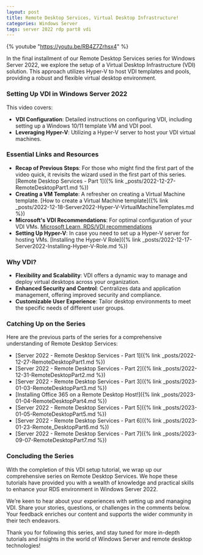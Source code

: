 ```yaml
---
layout: post
title: Remote Desktop Services, Virtual Desktop Infrastructure!
categories: Windows Server
tags: server 2022 rdp part8 vdi
---
```


{% youtube "https://youtu.be/RB4Z7Zrhsx4" %}

In the final installment of our Remote Desktop Services series for Windows Server 2022, we explore the setup of a Virtual Desktop Infrastructure (VDI) solution. This approach utilizes Hyper-V to host VDI templates and pools, providing a robust and flexible virtual desktop environment.

### Setting Up VDI in Windows Server 2022

This video covers:

- **VDI Configuration**: Detailed instructions on configuring VDI, including setting up a Windows 10/11 template VM and VDI pool.
- **Leveraging Hyper-V**: Utilizing a Hyper-V server to host your VDI virtual machines.

### Essential Links and Resources

- **Recap of Previous Steps**: For those who might find the first part of the video quick, it revisits the wizard used in the first part of this series. [Remote Desktop Services - Part 1]({% link _posts/2022-12-27-RemoteDesktopPart1.md %})
- **Creating a VM Template**: A refresher on creating a Virtual Machine template. [How to create a Virtual Machine template]({% link _posts/2022-12-18-Server2022-Hyper-V-VirtualMachineTemplates.md %})
- **Microsoft's VDI Recommendations**: For optimal configuration of your VDI VMs. [Microsoft Learn, RDS/VDI recommendations](https://learn.microsoft.com/en-us/windows-server/remote/remote-desktop-services/rds-vdi-recommendations)
- **Setting Up Hyper-V**: In case you need to set up a Hyper-V server for hosting VMs. [Installing the Hyper-V Role]({% link _posts/2022-12-17-Server2022-Installing-Hyper-V-Role.md %})

### Why VDI?

- **Flexibility and Scalability**: VDI offers a dynamic way to manage and deploy virtual desktops across your organization.
- **Enhanced Security and Control**: Centralizes data and application management, offering improved security and compliance.
- **Customizable User Experience**: Tailor desktop environments to meet the specific needs of different user groups.

### Catching Up on the Series

Here are the previous parts of the series for a comprehensive understanding of Remote Desktop Services:

- [Server 2022 - Remote Desktop Services - Part 1]({% link _posts/2022-12-27-RemoteDesktopPart1.md %})
- [Server 2022 - Remote Desktop Services - Part 2]({% link _posts/2022-12-31-RemoteDesktopPart2.md %})
- [Server 2022 - Remote Desktop Services - Part 3]({% link _posts/2023-01-03-RemoteDesktopPart3.md %})
- [Installing Office 365 on a Remote Desktop Host!]({% link _posts/2023-01-04-RemoteDesktopPart4.md %})
- [Server 2022 - Remote Desktop Services - Part 5]({% link _posts/2023-01-05-RemoteDesktopPart5.md %})
- [Server 2022 - Remote Desktop Services - Part 6]({% link _posts/2023-01-23-Remote_DesktopPart6.md %})
- [Server 2022 - Remote Desktop Services - Part 7]({% link _posts/2023-09-07-RemoteDesktopPart7.md %})

### Concluding the Series

With the completion of this VDI setup tutorial, we wrap up our comprehensive series on Remote Desktop Services. We hope these tutorials have provided you with a wealth of knowledge and practical skills to enhance your RDS environment in Windows Server 2022.

We’re keen to hear about your experiences with setting up and managing VDI. Share your stories, questions, or challenges in the comments below. Your feedback enriches our content and supports the wider community in their tech endeavors.

Thank you for following this series, and stay tuned for more in-depth tutorials and insights in the world of Windows Server and remote desktop technologies!

